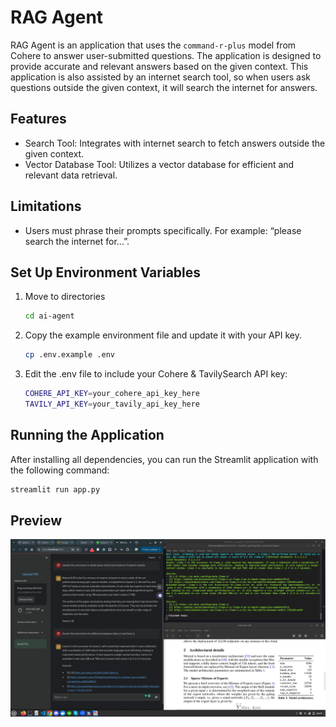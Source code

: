 # RAG Agent

RAG Agent is an application that uses the `command-r-plus` model from Cohere to answer user-submitted questions. The application is designed to provide accurate and relevant answers based on the given context. This application is also assisted by an internet search tool, so when users ask questions outside the given context, it will search the internet for answers.

## Features
- Search Tool: Integrates with internet search to fetch answers outside the given context.
- Vector Database Tool: Utilizes a vector database for efficient and relevant data retrieval.
## Limitations
- Users must phrase their prompts specifically. For example: “please search the internet for...”.

## Set Up Environment Variables

1. Move to directories
    ```bash
    cd ai-agent
    ```
2. Copy the example environment file and update it with your API key.
    ```bash
    cp .env.example .env
    ```
3. Edit the .env file to include your Cohere & TavilySearch API key:
    ```bash
    COHERE_API_KEY=your_cohere_api_key_here
    TAVILY_API_KEY=your_tavily_api_key_here
    ```
## Running the Application

After installing all dependencies, you can run the Streamlit application with the following command:
```bash
streamlit run app.py
```

## Preview

<img src="rag_agent.png">